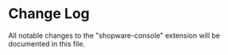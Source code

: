 # Change Log

All notable changes to the "shopware-console" extension will be documented in this file.
